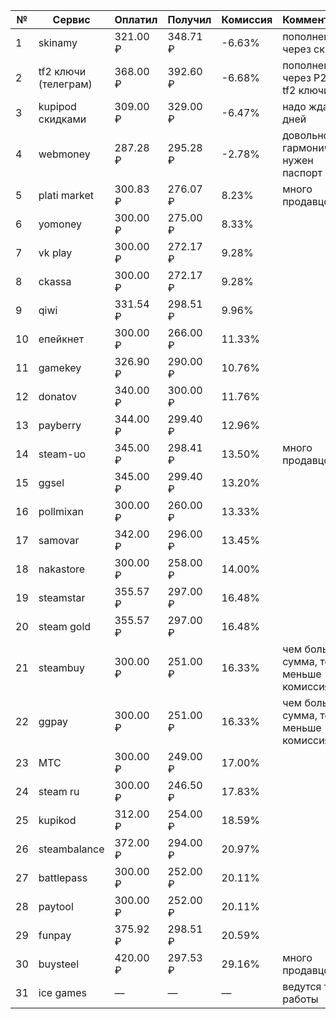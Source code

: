 | №  | Сервис              | Оплатил   | Получил  | Комиссия   | Комментарий                                      |
|----|---------------------|-----------|----------|------------|-------------------------------------------------|
| 1  | skinamy             | 321.00 ₽  | 348.71 ₽ | -6.63%     | пополнение через скины                         |
| 2  | tf2 ключи (телеграм)| 368.00 ₽  | 392.60 ₽ | -6.68%     | пополнение через P2P и tf2 ключи               |
| 3  | kupipod скидками    | 309.00 ₽  | 329.00 ₽ | -6.47%     | надо ждать 7 дней                              |
| 4  | webmoney            | 287.28 ₽  | 295.28 ₽ | -2.78%     | довольно гармонично, нужен паспорт             |
| 5  | plati market        | 300.83 ₽  | 276.07 ₽ | 8.23%      | много продавцов                                |
| 6  | yomoney             | 300.00 ₽  | 275.00 ₽ | 8.33%      |                                               |
| 7  | vk play             | 300.00 ₽  | 272.17 ₽ | 9.28%      |                                               |
| 8  | ckassa              | 300.00 ₽  | 272.17 ₽ | 9.28%      |                                               |
| 9  | qiwi                | 331.54 ₽  | 298.51 ₽ | 9.96%      |                                               |
| 10 | епейкнет            | 300.00 ₽  | 266.00 ₽ | 11.33%     |                                               |
| 11 | gamekey             | 326.90 ₽  | 290.00 ₽ | 10.76%     |                                               |
| 12 | donatov             | 340.00 ₽  | 300.00 ₽ | 11.76%     |                                               |
| 13 | payberry            | 344.00 ₽  | 299.40 ₽ | 12.96%     |                                               |
| 14 | steam-uo            | 345.00 ₽  | 298.41 ₽ | 13.50%     | много продавцов                                |
| 15 | ggsel               | 345.00 ₽  | 299.40 ₽ | 13.20%     |                                               |
| 16 | pollmixan           | 300.00 ₽  | 260.00 ₽ | 13.33%     |                                               |
| 17 | samovar             | 342.00 ₽  | 296.00 ₽ | 13.45%     |                                               |
| 18 | nakastore           | 300.00 ₽  | 258.00 ₽ | 14.00%     |                                               |
| 19 | steamstar           | 355.57 ₽  | 297.00 ₽ | 16.48%     |                                               |
| 20 | steam gold          | 355.57 ₽  | 297.00 ₽ | 16.48%     |                                               |
| 21 | steambuy            | 300.00 ₽  | 251.00 ₽ | 16.33%     | чем больше сумма, тем меньше комиссия!        |
| 22 | ggpay               | 300.00 ₽  | 251.00 ₽ | 16.33%     | чем больше сумма, тем меньше комиссия!        |
| 23 | MTC                 | 300.00 ₽  | 249.00 ₽ | 17.00%     |                                               |
| 24 | steam ru            | 300.00 ₽  | 246.50 ₽ | 17.83%     |                                               |
| 25 | kupikod             | 312.00 ₽  | 254.00 ₽ | 18.59%     |                                               |
| 26 | steambalance        | 372.00 ₽  | 294.00 ₽ | 20.97%     |                                               |
| 27 | battlepass          | 300.00 ₽  | 252.00 ₽ | 20.11%     |                                               |
| 28 | paytool             | 300.00 ₽  | 252.00 ₽ | 20.11%     |                                               |
| 29 | funpay              | 375.92 ₽  | 298.51 ₽ | 20.59%     |                                               |
| 30 | buysteel            | 420.00 ₽  | 297.53 ₽ | 29.16%     | много продавцов                                |
| 31 | ice games           | —         | —        | —          | ведутся тех. работы                            |
